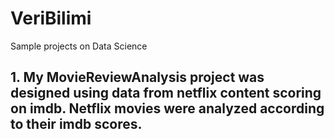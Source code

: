 # VeriBilimi
 Sample projects on Data Science


## 1. My MovieReviewAnalysis project was designed using data from netflix content scoring on imdb. Netflix movies were analyzed according to their imdb scores.
